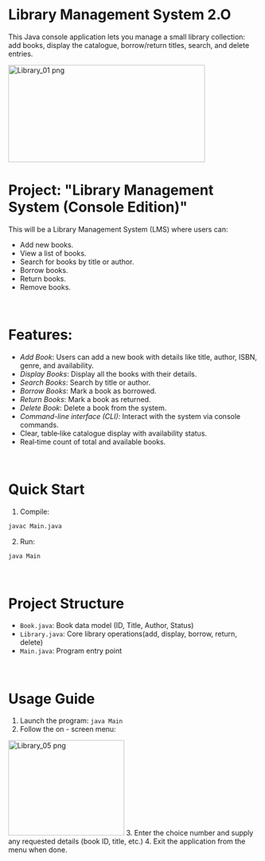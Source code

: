 # Library Management System 2.O


This Java console application lets you manage a small library collection: add books, display the catalogue, borrow/return titles, search, and delete entries.

<img width="395" height="195" alt="Library_01 png" src="https://github.com/user-attachments/assets/43f5cabd-9f9a-49dd-99f2-7cc332767f60"/>

# Project: "Library Management System (Console Edition)"
This will be a Library Management System (LMS) where users can:
- Add new books.
- View a list of books.
- Search for books by title or author.
- Borrow books.
- Return books.
- Remove books.

<br/>

# Features:
- *Add Book*: Users can add a new book with details like title, author, ISBN, genre, and availability.
- *Display Books*: Display all the books with their details.
- *Search Books*: Search by title or author.
- *Borrow Books*: Mark a book as borrowed.
- *Return Books*: Mark a book as returned.
- *Delete Book*: Delete a book from the system.
- *Command-line interface (CLI)*: Interact with the system via console commands.
- Clear, table‑like catalogue display with availability status.
- Real‑time count of total and available books.

<br/>

# Quick Start
1. Compile:
```bash
javac Main.java
```
2. Run:
```bash
java Main
```

<br/>

# Project Structure
- ```Book.java```: Book data model (ID, Title, Author, Status)
- ```Library.java```: Core library operations(add, display, borrow, return, delete)
- ```Main.java```: Program entry point

<br/>

# Usage Guide
1. Launch the program: ```java Main```
2. Follow the on - screen menu:
<img width="233" height="191" alt="Library_05 png" src="https://github.com/user-attachments/assets/f5c96d84-64f7-497c-94fd-ed179de90df3" />
3. Enter the choice number and supply any requested details (book ID, title, etc.)
4. Exit the application from the menu when done.

<br/>



